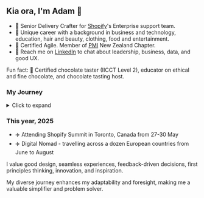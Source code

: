 ## Kia ora, I'm Adam 👋 

- 💼 Senior Delivery Crafter for [Shopify](https://github.com/shopify)'s Enterprise support team.
- 📐 Unique career with a background in business and technology, education, hair and beauty, clothing, food and entertainment.
- 🌱 Certified Agile. Member of [PMI](https://www.pmi.org/) New Zealand Chapter.
- 💬 Reach me on [LinkedIn](https://linkedin.com/in/adamthomsonnz) to chat about leadership, business, data, and good UX.

Fun fact: 🍫 Certified chocolate taster (IICCT Level 2), educator on ethical and fine chocolate, and chocolate tasting host.


### My Journey
<details>
<summary>Click to expand</summary>
<br />

I've been at Shopify.com since 2019, helping our teams excel. 🚀

### Early Years

- 2000 - Begun freelancing in website development, marketing, design, and photography.
- 2004 - Started music and event promotion.
- 2007 - Became a radio DJ at iconic 40-year-old station [RadioActive 88.6FM](https://radioactive.fm/)
- 2009 - Began working for clothing brand [ALC Apparel](https://alostcauseofficial.com/)
- 2011 - Co-organizer of WordCamp NZ (national WordPress conference)
- 2014 - Managed the radio station on a 1-month contract
- 2017 - Led Wellington WordPress meetup.com group and co-organized monthly meetups
- 2017 - Managed the radio station on a 2-month contract
- 2017 - Joined NZ's hair & beauty industry training organization [NZHITO](https://hito.org.nz/)
- 2018 - Co-organizer and emcee at WordCamp NZ (national WordPress conference)

### Shopify, 2019-

- 2019 - Started at [Shopify.com](https://shopify.com/)
- 2020 - ✈️ Attended Shopify Summit in Ottawa, Canada, toured HQ, met CEO Tobi Lütke, dinner with COO Toby Shannon
- 2020 - Joined the pilot for enhancing support for Shopify's top merchants
- 2021 - Promoted to Enterprise Support Manager
- 2023 - ✈️ Attended LeadCon (leadership conference) at Fairmont Banff Springs, Canada
- 2023 - Joined Enterprise Support's senior leadership team

</details>

### This year, 2025

- ✈️ Attending Shopify Summit in Toronto, Canada from 27-30 May
- ✈️ Digital Nomad - travelling across a dozen European countries from June to August

I value good design, seamless experiences, feedback-driven decisions, first principles thinking, innovation, and inspiration.

My diverse journey enhances my adaptability and foresight, making me a valuable simplifier and problem solver.
